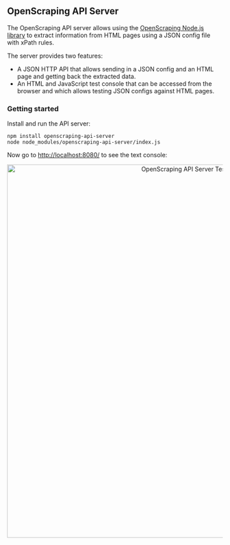 ## OpenScraping API Server

The OpenScraping API server allows using the [OpenScraping Node.js library](https://github.com/zmarty/openscraping-lib-nodejs/) to extract information from HTML pages using a JSON config file with xPath rules.

The server provides two features:
* A JSON HTTP API that allows sending in a JSON config and an HTML page and getting back the extracted data.
* An HTML and JavaScript test console that can be accessed from the browser and which allows testing JSON configs against HTML pages.

### Getting started

Install and run the API server:

```
npm install openscraping-api-server
node node_modules/openscraping-api-server/index.js
```

Now go to [http://localhost:8080/](http://localhost:8080/) to see the text console:
<p align="center"><img src='http://i.imgur.com/AvpwGCK.jpg' alt='OpenScraping API Server Test Console' width='870'></p>
